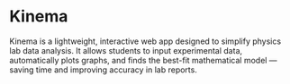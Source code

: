 # Kinema
Kinema is a lightweight, interactive web app designed to simplify physics lab data analysis. It allows students to input experimental data, automatically plots graphs, and finds the best-fit mathematical model — saving time and improving accuracy in lab reports.
